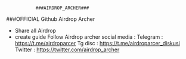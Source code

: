                ###AIRDROP_ARCHER###
 
###OFFICIAL Github Airdrop Archer

- Share all Airdrop
- create guide
Follow Airdrop archer social media :
Telegram : https://t.me/airdroparcer
Tg disc  : https://t.me/airdroparcer_diskusi
Twitter : https://twitter.com/airdrop_archer
